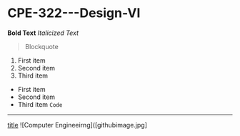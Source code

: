# CPE-322---Design-VI
**Bold Text**
*Italicized Text*
> Blockquote
1. First item
2. Second item
3. Third item
- First item
- Second item
- Third item
`Code`
---
[title](https://www.example.com)
![Computer Engineeirng]([githubimage.jpg]
